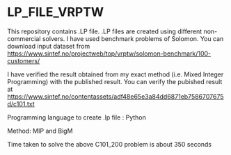# LP_FILE_VRPTW
This repository contains .LP file. .LP files are created using different non-commercial solvers. 
I have used benchmark problems of Solomon. You can download input dataset from https://www.sintef.no/projectweb/top/vrptw/solomon-benchmark/100-customers/

I have verified the result obtained from my exact method (i.e. Mixed Integer Programming) with the published result.
You can verify the pubished result at https://www.sintef.no/contentassets/adf48e65e3a84dd6871eb7586707675d/c101.txt

Programming language to create .lp file : Python

Method: MIP and BigM

Time taken to solve the above C101_200 problem is about 350 seconds
